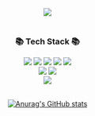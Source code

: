 <div align=center>
	<img src="https://capsule-render.vercel.app/api?type=waving&color=auto&height=200&section=header&text=Yongbin%20Github!&fontSize=90" />	
</div>
<br>
<div align=center>
	<h3>📚 Tech Stack 📚</h3>
</div>
<div align="center">
	<img src="https://img.shields.io/badge/Java-007396?style=flat&logo=Conda-Forge&logoColor=white" />
	<img src="https://img.shields.io/badge/JavaScript-F7DF1E?style=flat&logo=JavaScript&logoColor=white" />
	<img src="https://img.shields.io/badge/jQuery-0769AD?style=flat&logo=jQuery&logoColor=white" />
	<img src="https://img.shields.io/badge/Spring-6DB33F?style=flat&logo=Spring&logoColor=white" />
  <img src="https://img.shields.io/badge/SpringBoot-6DB33F?style=flat&logo=SpringBoot&logoColor=white"/> 
	<br>
	<img src="https://img.shields.io/badge/Oracle%20SQL-F80000?style=flat&logo=Oracle&logoColor=white" />
	<img src="https://img.shields.io/badge/MySQL-4479A1?style=flat&logo=MySQL&logoColor=white" />
</div>


<div align=center>
<img src="https://github-readme-stats.vercel.app/api/top-langs/?username=ybin96&layout=compact&theme=slateorange"><br><br>
  
[![Anurag's GitHub stats](https://github-readme-stats.vercel.app/api?username=ybin96&show_icons=true&theme=slateorange)](https://github.com/ybin96/github-readme-stats)

  </div>

